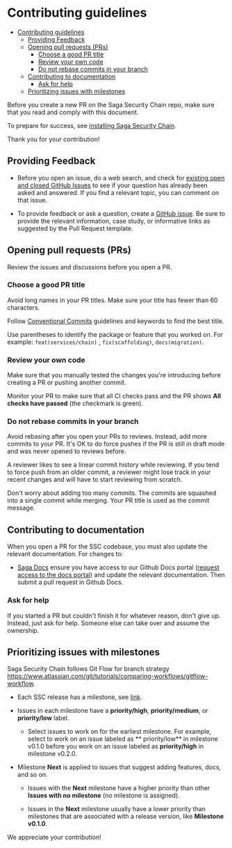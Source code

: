# Contributing guidelines

- [Contributing guidelines](#contributing-guidelines)
  - [Providing Feedback](#providing-feedback)
  - [Opening pull requests (PRs)](#opening-pull-requests-prs)
    - [Choose a good PR title](#choose-a-good-pr-title)
    - [Review your own code](#review-your-own-code)
    - [Do not rebase commits in your branch](#do-not-rebase-commits-in-your-branch)
  - [Contributing to documentation](#contributing-to-documentation)
    - [Ask for help](#ask-for-help)
  - [Prioritizing issues with milestones](#prioritizing-issues-with-milestones)

Before you create a new PR on the Saga Security Chain repo, make sure that you read and comply with this document.

To prepare for success, see [installing Saga Security Chain](https://github.com/sagaxyz/ssc/blob/main/readme.md).

Thank you for your contribution!

## Providing Feedback

* Before you open an issue, do a web search, and check
  for [existing open and closed GitHub Issues](https://github.com/sagaxyz/ssc/issues) to see if your question has already
  been asked and answered. If you find a relevant topic, you can comment on that issue.

* To provide feedback or ask a question, create a [GitHub issue](https://github.com/sagaxyz/ssc/issues/new). Be
  sure to provide the relevant information, case study, or informative links as suggested by the Pull Request template.


## Opening pull requests (PRs)

Review the issues and discussions before you open a PR.

### Choose a good PR title

Avoid long names in your PR titles. Make sure your title has fewer than 60 characters.

Follow [Conventional Commits](https://www.conventionalcommits.org/en/v1.0.0) guidelines and keywords to find the best
title.

Use parentheses to identify the package or feature that you worked on. For example:  `feat(services/chain)`
, `fix(scaffolding)`, `docs(migration)`.

### Review your own code

Make sure that you manually tested the changes you're introducing before creating a PR or pushing another commit.

Monitor your PR to make sure that all CI checks pass and the PR shows **All checks have passed** (the checkmark is
green).

### Do not rebase commits in your branch

Avoid rebasing after you open your PRs to reviews. Instead, add more commits to your PR. It's OK to do force pushes if
the PR is still in draft mode and was never opened to reviews before.

A reviewer likes to see a linear commit history while reviewing. If you tend to force push from an older commit, a
reviewer might lose track in your recent changes and will have to start reviewing from scratch.

Don't worry about adding too many commits. The commits are squashed into a single commit while merging. Your PR title is
used as the commit message.

## Contributing to documentation

When you open a PR for the SSC codebase, you must also update the relevant documentation. For changes to:

* [Saga Docs](https://docs.saga.xyz/) ensure you have access to our Github Docs portal ([request access to the docs portal]()) and update the relevant documentation. Then submit a pull request in Github Docs.

### Ask for help

If you started a PR but couldn't finish it for whatever reason, don't give up. Instead, just ask for help. Someone else
can take over and assume the ownership.

## Prioritizing issues with milestones

Saga Security Chain follows Git Flow for branch
strategy <https://www.atlassian.com/git/tutorials/comparing-workflows/gitflow-workflow>.

* Each SSC release has a milestone, see [link]().

* Issues in each milestone have a **priority/high**, **priority/medium**, or **priority/low** label.

    * Select issues to work on for the earliest milestone. For example, select to work on an issue labeled as \*\*
      priority/low\*\* in milestone v0.1.0 before you work on an issue labeled as **priority/high** in milestone v0.2.0.

* Milestone **Next** is applied to issues that suggest adding features, docs, and so on.

    * Issues with the **Next** milestone have a higher priority than other **Issues with no milestone** (no milestone is
      assigned).

    * Issues in the **Next** milestone usually have a lower priority than milestones that are associated with a release
      version, like **Milestone v0.1.0**.


We appreciate your contribution!
